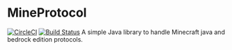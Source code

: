 # MineProtocol
[![CircleCI](https://circleci.com/gh/DragonNukkit/MineProtocol.svg?style=svg)](https://circleci.com/gh/DragonNukkit/MineProtocol)
[![Build Status](https://ci.codemc.org/view/Author/job/DragonNukkit/job/MineProtocol/job/master/badge/icon)](https://ci.codemc.org/view/Author/job/DragonNukkit/job/MineProtocol/job/master/)
A simple Java library to handle Minecraft java and bedrock edition protocols.
